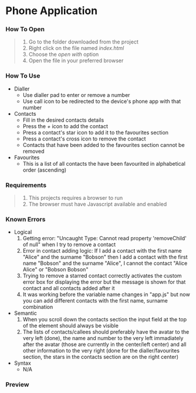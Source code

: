# Phone Application

### How To Open
> 1. Go to the folder downloaded from the project
> 2. Right click on the file named _index.html_
> 3. Choose the _open with_ option
> 4. Open the file in your preferred browser

### How To Use
- Dialler
	- Use dialler pad to enter or remove a number
	- Use call icon to be redirected to the device's phone app with that number
- Contacts
	- Fill in the desired contacts details
	- Press the _+_ icon to add the contact
	- Press a contact's star icon to add it to the favourites section
	- Press a contact's cross icon to remove the contact
	- Contacts that have been added to the favourites section cannot be removed
- Favourites
	- This is a list of all contacts the have been favourited in alphabetical order (ascending)
	
### Requirements
> 1. This projects requires a browser to run
> 2. The browser must have Javascript available and enabled

### Known Errors
- Logical
	1. Getting error: "Uncaught Type: Cannot read property 'removeChild' of null" when I try to remove a contact
	2. Error in contact adding logic: If I add a contact with the first name "Alice" and the surname "Bobson" then I add a contact with the first name "Bobson" and the surname "Alice", I cannot the contact "Alice Alice" or "Bobson Bobson"
	3. Trying to remove a starred contact correctly activates the custom error box for displaying the error but the message is shown for that contact and all contacts added after it
	4. It was working before the variable name changes in "app.js" but now you can add different contacts with the first name, surname combination
- Semantic
	1. When you scroll down the contacts section the input field at the top of the element should always be visible
	2. The lists of contacts/callees should preferably have the avatar to the very left (done), the name and number to the very left immadiately after the avatar (those are currently in the center/left center) and all other information to the very right (done for the dialler/favourites section, the stars in the contacts section are on the right center)
- Syntax
	- N/A

### Preview